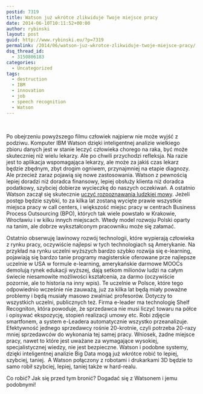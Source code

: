 ```yaml
---
postid: 7319
title: Watson już wkrótce zlikwiduje Twoje miejsce pracy
date: 2014-06-10T10:11:52+00:00
author: rybinski
layout: post
guid: http://www.rybinski.eu/?p=7319
permalink: /2014/06/watson-juz-wkrotce-zlikwiduje-twoje-miejsce-pracy/
dsq_thread_id:
  - 3150806183
categories:
  - Uncategorized
tags:
  - destruction
  - IBM
  - innovation
  - job
  - speech recognition
  - Watson
---
```

 

Po obejrzeniu powyższego filmu człowiek najpierw nie może wyjść z podziwu. Komputer IBM Watson dzięki inteligentnej analizie wielkiego zbioru danych jest w stanie leczyć człowieka chorego na raka, być może skuteczniej niż wielu lekarzy. Ale po chwili przychodzi refleksja. Na razie jest to aplikacja wspomagająca lekarzy, ale może za jakiś czas lekarz będzie zbędnym, zbyt drogim ogniwem, przynajmniej na etapie diagnozy. Ale przecież zaraz pojawią się nowe zastosowania. Watson z pewnością lepiej doradzi niż doradca finansowy, lepiej obsłuży klienta niż doradca podatkowy, szybciej dobierze wycieczkę do naszych oczekiwań. A ostatnio Watson zaczął się skutecznie [uczyć rozpoznawania ludzkiej mowy](http://www.ibm.com/developerworks/cloud/library/cl-watson-films-bluemix-app/index.html). Jeżeli postęp będzie szybki, to za kilka lat zostaną wycięte prawie wszystkie miejsca pracy w call centers, i większość miejsc pracy w centrach Business Process Outsourcing (BPO), których tak wiele powstało w Krakowie, Wrocławiu i w kilku innych miejscach. Wtedy model rozwoju Polski oparty na tanim, ale dobrze wykształconym pracowniku może się załamać.

Ostatnio obserwuję lawinowy rozwój technologii, które wypierają człowieka z rynku pracy, oczywiście najlepsi w tych technologiach są Amerykanie. Na przykład na rynku uczelni wyższych bardzo szybko rozwija się e-learning, pojawiają się bardzo tanie programy magisterskie oferowane prze najlepsze uczelnie w USA w formule e-learning, amerykańskie darmowe MOOCs demolują rynek edukacji wyższej, dają setkom milionów ludzi na całym świecie niesamowite możliwości kształcenia, za darmo (oczywiście pozornie, ale to historia na inny wpis). Te uczelnie w Polsce, które tego odpowiednio wcześnie nie zauważą, już za kilka lat będą miały poważne problemy i będą musiały masowo zwalniać profesorów. Dotyczy to wszystkich uczelni, publicznych też. Firma e-leader ma technologię Shelf Recogniton, która powoduje, że sprzedawca nie musi liczyć towaru na półce i opisywać ekspozycję, stopień realizacji umowy etc. Robi zdjęcie smartfonem, a system e-Leadera automatycznie wszystko przeanalizuje. Efektywność jednego sprzedawcy rośnie 20-krotnie, czyli potrzeba 20-razy mniej sprzedawców do wykonania tej samej pracy. Wniosek, żadne miejsce pracy, nawet to które jest uważane za wymagające wysokiej, specjalistycznej wiedzy, nie jest bezpieczne. Watson i podobne systemy, dzięki inteligentnej analizie Big Data mogą już wkrótce robić to lepiej, szybciej, taniej.  A Watson połączony z robotami i drukarkami 3D będzie to samo robił szybciej, lepiej, taniej także w hard-realu.

Co robić? Jak się przed tym bronić? Dogadać się z Watsonem i jemu podobnymi!
